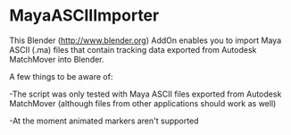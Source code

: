 MayaASCIIImporter
=================
This Blender (http://www.blender.org) AddOn enables you to import Maya ASCII (.ma) files that contain tracking data exported from Autodesk MatchMover into Blender.


A few things to be aware of:

-The script was only tested with Maya ASCII files exported from Autodesk MatchMover (although files from other applications should work as well)

-At the moment animated markers aren't supported
